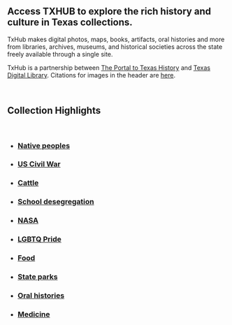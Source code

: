 ## Access TXHUB to explore the rich history and culture in Texas collections.

TxHub makes digital photos, maps, books, artifacts, oral histories and more from libraries, archives, museums, and historical societies across the state freely available through a single site.

TxHub is a partnership between [The Portal to Texas History](https://texashistory.unt.edu/) and [Texas Digital Library](https://www.tdl.org/). Citations for images in the header are [here](https://texasdigitallibrary.atlassian.net/l/cp/0Lk312Bc).

<br>

## Collection Highlights

<br>

- ### [Native peoples](/search?q=%22indigenous+peoples%22+OR+%22american+indians%22+OR+%22native+americans%22+OR+%22indians+of+north+america%22)

- ### [US Civil War](/search?q=%22civil+war%22)

- ### [Cattle](/search?q=cattle)

- ### [School desegregation](/search?q=school%20AND%20%28desgregation%20OR%20integration%29)

- ### [NASA](/search?q=NASA%20OR%20%22National%20Aeronautics%20and%20Space%20Administration%22)

- ### [LGBTQ Pride](/search?q=pride%20AND%20%28gay%20OR%20lgbt%2A%20OR%20glbt%2A%29)

- ### [Food](/search?q=food)

- ### [State parks](/search?q=%22state%20park%22%20OR%20%22state%20parks%22)

- ### [Oral histories](/search?q=%22oral%20history%22%20OR%20%22oral%20histories%22)

- ### [Medicine](search?q=medic*)
